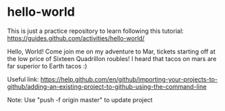 # hello-world
This is just a practice repository to learn following this tutorial: https://guides.github.com/activities/hello-world/

Hello, World!
Come join me on my adventure to Mar, tickets starting off at the low price of Sixteen Quadrillon roubles!
I heard that tacos on mars are far superior to Earth tacos :)

Useful link: https://help.github.com/en/github/importing-your-projects-to-github/adding-an-existing-project-to-github-using-the-command-line

Note: Use "push -f origin master" to update project

